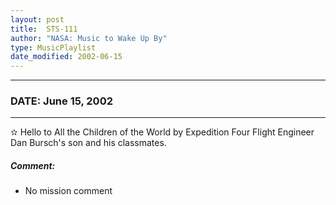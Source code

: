 ```yaml
---
layout: post
title:  STS-111
author: "NASA: Music to Wake Up By"
type: MusicPlaylist
date_modified: 2002-06-15
---
```


----
### DATE: June 15, 2002
----
✫ Hello to All the Children of the World by Expedition Four Flight Engineer Dan Bursch's son and his classmates.

##### Comment:
* No mission comment
